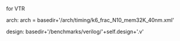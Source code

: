 for VTR

arch:  arch = basedir+'/arch/timing/k6_frac_N10_mem32K_40nm.xml'

design: basedir+'/benchmarks/verilog/'+self.design+'.v'


